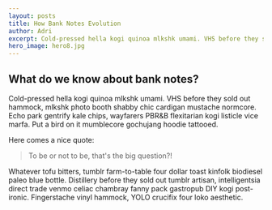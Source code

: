 ```yaml
---
layout: posts
title: How Bank Notes Evolution
author: Adri
excerpt: Cold-pressed hella kogi quinoa mlkshk umami. VHS before they sold out hammock, mlkshk photo booth shabby chic cardigan mustache normcore. Echo park gentrify kale chips, wayfarers PBR&B flexitarian kogi listicle vice marfa. Put a bird on it mumblecore gochujang hoodie tattooed.
hero_image: hero8.jpg
---
```


## What do we know about bank notes?

Cold-pressed hella kogi quinoa mlkshk umami. VHS before they sold out hammock, mlkshk photo booth shabby chic cardigan mustache normcore. Echo park gentrify kale chips, wayfarers PBR&B flexitarian kogi listicle vice marfa. Put a bird on it mumblecore gochujang hoodie tattooed. 

Here comes a nice quote:

> To be or not to be, that's the big question?!


Whatever tofu bitters, tumblr farm-to-table four dollar toast kinfolk biodiesel paleo blue bottle. Distillery before they sold out tumblr artisan, intelligentsia direct trade venmo celiac chambray fanny pack gastropub DIY kogi post-ironic. Fingerstache vinyl hammock, YOLO crucifix four loko aesthetic.